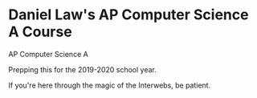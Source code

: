 # Daniel Law's AP Computer Science A Course

AP Computer Science A

Prepping this for the 2019-2020 school year.

If you're here through the magic of the Interwebs, be patient.
